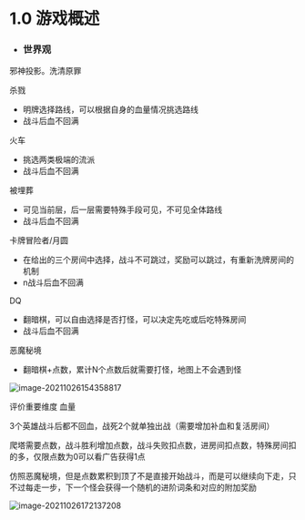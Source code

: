 # 1.0 游戏概述

- ### 世界观

邪神投影。洗清原罪





杀戮

- 明牌选择路线，可以根据自身的血量情况挑选路线
- 战斗后血不回满

火车

- 挑选两类极端的流派
- 战斗后血不回满

被埋葬

- 可见当前层，后一层需要特殊手段可见，不可见全体路线
- 战斗后血不回满

卡牌冒险者/月圆

- 在给出的三个房间中选择，战斗不可跳过，奖励可以跳过，有重新洗牌房间的机制
- n战斗后血不回满

DQ

- 翻暗棋，可以自由选择是否打怪，可以决定先吃或后吃特殊房间
- 战斗后血不回满

恶魔秘境

- 翻暗棋+点数，累计N个点数后就需要打怪，地图上不会遇到怪

![image-20211026154358817](https://i.loli.net/2021/10/26/Ssgxat2V4wXpRMe.png)



评价重要维度 血量

3个英雄战斗后都不回血，战死2个就单独出战（需要增加补血和复活房间）

爬塔需要点数，战斗胜利增加点数，战斗失败扣点数，进房间扣点数，特殊房间扣的多，仅限点数为0可以看广告获得1点

仿照恶魔秘境，但是点数累积到顶了不是直接开始战斗，而是可以继续向下走，只不过每走一步，下一个怪会获得一个随机的进阶词条和对应的附加奖励



![image-20211026172137208](https://i.loli.net/2021/10/26/KVewpiOBUGTDERj.png)

